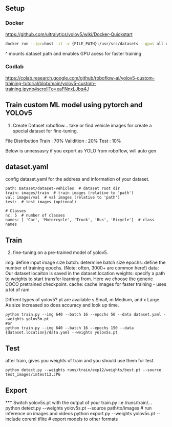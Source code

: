 ## Setup 

### Docker
https://github.com/ultralytics/yolov5/wiki/Docker-Quickstart
```bash
docker run --ipc=host -it -v {FILE_PATH}:/usr/src/datasets --gpus all ultralytics/yolov5:latest
```
^ mounts dataset path and enables GPU acess for faster training

### Codlab 
https://colab.research.google.com/github/roboflow-ai/yolov5-custom-training-tutorial/blob/main/yolov5-custom-training.ipynb#scrollTo=eaFNnxLJbq4J




## Train custom ML model using pytorch and YOLOv5

1) Create Dataset roboflow...
take or find vehicle images for create a special dataset for fine-tuning.

File Distribution
Train : 70%
Validition : 20%
Test : 10%

Below is unnessasry if you export as YOLO from roboflow, will auto gen
## dataset.yaml

config dataset.yaml for the address and information of your dataset.

```
path: Dataset/dataset-vehicles  # dataset root dir
train: images/train  # train images (relative to 'path')
val: images/val  # val images (relative to 'path')
test:  # test images (optional)

# Classes
nc: 5  # number of classes
names: [ 'Car', 'Motorcycle', 'Truck', 'Bus', 'Bicycle']  # class names

```
## Train

2) fine-tuning on a pre-trained model of yolov5.

img: define input image size
batch: determine batch size
epochs: define the number of training epochs. (Note: often, 3000+ are common here!)
data: Our dataset locaiton is saved in the dataset.location
weights: specify a path to weights to start transfer learning from. Here we choose the generic COCO pretrained checkpoint.
cache: cache images for faster training - uses a lot of ram

Diffrent types of yolov5?.pt are available s Small, m Medium, and x Large. As size increased so does accuracy and look up time.
```
python train.py --img 640 --batch 16 --epochs 50 --data dataset.yaml --weights yolov5m.pt
#or
python train.py --img 640 --batch 16 --epochs 150 --data {dataset.location}/data.yaml --weights yolov5s.pt
```

## Test

after train, gives you weights of train and you should use them for test.

```
python detect.py --weights runs/train/exp12/weights/best.pt --source test_images/imtest13.JPG
```

## Export
*** Switch yolov5s.pt with the output of your train.py i.e /runs/train/...
python detect.py --weights yolov5s.pt --source path/to/images  # run inference on images and videos
python export.py --weights yolov5s.pt --include coreml tflite  # export models to other formats